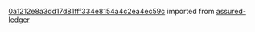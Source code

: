 [0a1212e8a3dd17d81fff334e8154a4c2ea4ec59c](https://github.com/insolar/assured-ledger/commit/0a1212e8a3dd17d81fff334e8154a4c2ea4ec59c) imported from [assured-ledger](https://github.com/insolar/assured-ledger)
